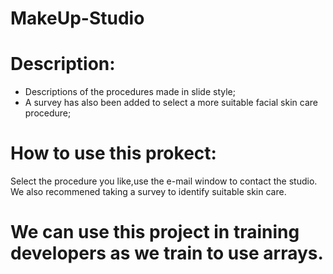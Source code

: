 # MakeUp-Studio

# Description:
- Descriptions of the procedures made in slide style;
- A survey has also been added to select a more suitable facial skin care procedure;

# How to use this prokect:
Select the procedure you like,use the e-mail window to contact the studio. 
We also recommened taking a survey to identify suitable skin care.

# We can use this  project in training developers as we train to use arrays.
